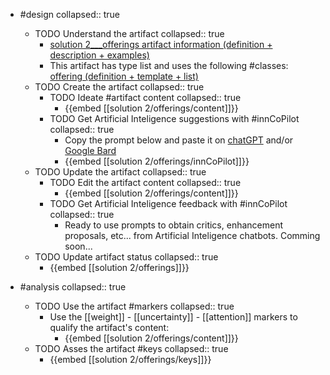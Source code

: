
- #design
   collapsed:: true
  - TODO Understand the artifact
    collapsed:: true
    - [solution 2___offerings artifact information (definition + description + examples)](https://go.innbok.com/#/page/innBoK%2Fsolution-%28id%29%2Fofferings%2Finfo)
    - This artifact has type list and uses the following #classes: [offering (definition + template + list)](https://go.innbok.com/#/page/innBoK%2Fclass%2Foffering)
  - TODO Create the artifact
     collapsed:: true
    - TODO Ideate #artifact content
      collapsed:: true
      - {{embed [[solution 2/offerings/content]]}}
    - TODO Get Artificial Inteligence suggestions with #innCoPilot
      collapsed:: true
      - Copy the prompt below and paste it on [chatGPT](https://chat.openai.com) and/or [Google Bard](https://bard.google.com/chat)
      - {{embed [[solution 2/offerings/innCoPilot]]}}
  - TODO Update the artifact
    collapsed:: true
    - TODO Edit the artifact content
     collapsed:: true
      - {{embed [[solution 2/offerings/content]]}}
    - TODO Get Artificial Inteligence feedback with #innCoPilot
      collapsed:: true
      - Ready to use prompts to obtain critics, enhancement proposals, etc... from Artificial Inteligence chatbots. Comming soon...
  - TODO Update artifact status
    collapsed:: true
    - {{embed [[solution 2/offerings]]}}


- #analysis
  collapsed:: true
  - TODO Use the artifact #markers
    collapsed:: true
    - Use the [[weight]] - [[uncertainty]] - [[attention]] markers to qualify the artifact's content:
      - {{embed [[solution 2/offerings/content]]}}
  - TODO Asses the artifact #keys
    collapsed:: true
    - {{embed [[solution 2/offerings/keys]]}}



